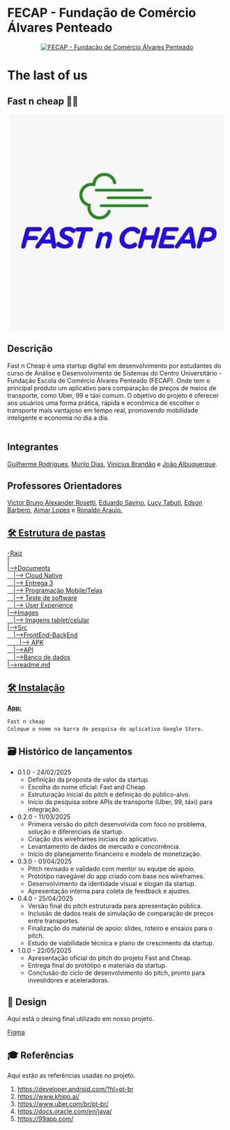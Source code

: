 # FECAP - Fundação de Comércio Álvares Penteado

<p align="center">
<a href= "https://www.fecap.br/"><img src="https://encrypted-tbn0.gstatic.com/images?q=tbn:ANd9GcRhZPrRa89Kma0ZZogxm0pi-tCn_TLKeHGVxywp-LXAFGR3B1DPouAJYHgKZGV0XTEf4AE&usqp=CAU" alt="FECAP - Fundação de Comércio Álvares Penteado" border="0"></a>
</p>

# The last of us
## Fast n cheap 🚗💨
<p align="center">
<img src="https://github.com/2025-1-NADS4/Projeto7/blob/main/Images/Logo.jpg"></a>

## Descrição
<p aling = "center">
Fast n Cheap é uma startup digital em desenvolvimento por estudantes do curso de Análise e Desenvolvimento de Sistemas do Centro Universitário - Fundação Escola de Comércio Álvares Penteado (FECAP). Onde tem o principal produto um aplicativo para comparação de preços de meios de transporte, como Uber, 99 e táxi comum. O objetivo do projeto é oferecer aos usuários uma forma prática, rápida e econômica de escolher o transporte mais vantajoso em tempo real, promovendo mobilidade inteligente e economia no dia a dia.
  <br><br>


## Integrantes

<a href="https://www.linkedin.com/in/guilherme-rodrigues-7468211b7/">Guilherme Rodrigues</a>, <a href="https://www.linkedin.com/in/murilo-dias-32b13a327/">Murilo Dias</a>, <a href="https://www.linkedin.com/in/vinícius-brandão-3846141bb/">Vinícius Brandão</a> e <a href="https://www.linkedin.com/in/joão-albuquerquepeer/"> João Albuquerque</a>.

## Professores Orientadores
<a href="https://www.linkedin.com/in/victorbarq/">Victor Bruno Alexander Rosetti</a>, <a href="https://www.linkedin.com/in/eduardo-savino-gomes-77833a10/">Eduardo Savino</a>, <a href="https://www.linkedin.com/in/lucymari/">Lucy Tabuti</a>, <a href="https://www.linkedin.com/in/edsonbarbero/">Edson Barbero</a>, <a href="https://www.linkedin.com/in/aimarlopes/">Aimar Lopes</a> e <a href="https://www.linkedin.com/in/ronaldo-araujo-pinto-3542811a/">Ronaldo Araujo.

## 🛠 Estrutura de pastas

-Raiz<br>
|<br>
|-->Documents<br>
  &emsp;|--> Cloud Native <br>
  &emsp;|--> Entrega 3 <br>
  &emsp;|--> Programação Mobile/Telas <br>
  &emsp;|--> Teste de software <br>
  &emsp;|--> User Experience  
|-->Images<br>
  &emsp;|--> Imagens tablet/celular <br>
|-->Src<br>
  &emsp;|-->FrontEnd-BackEnd<br>
      &emsp;&emsp;|--> APK <br>
  &emsp;|-->API<br>
  &emsp;|-->Banco de dados<br>
|-->readme.md<br>


## 🛠 Instalação


<b>App:</b>

```sh
Fast n cheap
Coloque o nome na barra de pesquisa do aplicativo Google Store.
```

## 🗃 Histórico de lançamentos

* 0.1.0 - 24/02/2025
    * Definição da proposta de valor da startup.
    * Escolha do nome oficial: Fast and Cheap.
    * Estruturação inicial do pitch e definição do público-alvo.
    * Início da pesquisa sobre APIs de transporte (Uber, 99, táxi) para integração.
* 0.2.0 - 11/03/2025
    * Primeira versão do pitch desenvolvida com foco no problema, solução e diferenciais da startup.
    * Criação dos wireframes iniciais do aplicativo.
    * Levantamento de dados de mercado e concorrência.
    * Início do planejamento financeiro e modelo de monetização.
 * 0.3.0 - 01/04/2025
    * Pitch revisado e validado com mentor ou equipe de apoio.
    * Protótipo navegável do app criado com base nos wireframes.
    * Desenvolvimento da identidade visual e slogan da startup.
    * Apresentação interna para coleta de feedback e ajustes.
 * 0.4.0 - 25/04/2025
     * Versão final do pitch estruturada para apresentação pública.
     * Inclusão de dados reais de simulação de comparação de preços entre transportes.
     * Finalização do material de apoio: slides, roteiro e ensaios para o pitch.
     * Estudo de viabilidade técnica e plano de crescimento da startup.
 * 1.0.0 - 22/05/2025
    * Apresentação oficial do pitch do projeto Fast and Cheap.
    * Entrega final do protótipo e materiais da startup.
    * Conclusão do ciclo de desenvolvimento do pitch, pronto para investidores e aceleradoras.
  


## 🎨 Design

Aqui está o desing final utilizado em nosso projeto.

<a href="https://www.figma.com/design/cjGGudML7nCt8pd95r5fwH/Untitled?node-id=1-106&t=dKUxKCZckxG4DZP6-0">Figma</a>


## 🎓 Referências

Aqui estão as referências usadas no projeto.

1. https://developer.android.com/?hl=pt-br
2. https://www.khipo.ai/
3. https://www.uber.com/br/pt-br/
4. https://docs.oracle.com/en/java/
5. https://99app.com/
